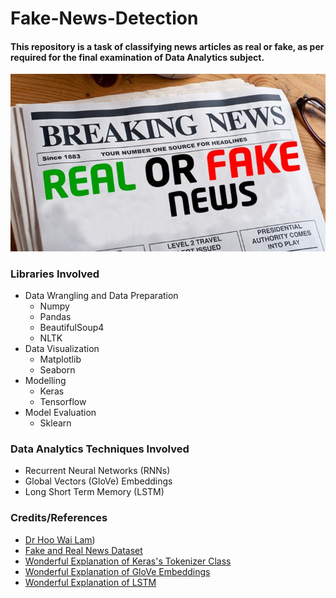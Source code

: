 # Fake-News-Detection
#### This repository is a task of classifying news articles as real or fake, as per required for the final examination of Data Analytics subject.

![Fake News](https://github.com/Hongyanlee0614/Fake-News-Detection/blob/main/image.png)

### Libraries Involved
- Data Wrangling and Data Preparation
  - Numpy
  - Pandas
  - BeautifulSoup4
  - NLTK
- Data Visualization
  - Matplotlib
  - Seaborn
- Modelling
  - Keras
  - Tensorflow
- Model Evaluation
  - Sklearn

### Data Analytics Techniques Involved
- Recurrent Neural Networks (RNNs)
- Global Vectors (GloVe) Embeddings
- Long Short Term Memory (LSTM)

### Credits/References
- [Dr Hoo Wai Lam](https://umexpert.um.edu.my/wlhoo.html))
- [Fake and Real News Dataset](https://www.kaggle.com/clmentbisaillon/fake-and-real-news-dataset)
- [Wonderful Explanation of Keras's Tokenizer Class](https://medium.com/analytics-vidhya/understanding-nlp-keras-tokenizer-class-arguments-with-example-551c100f0cbd)
- [Wonderful Explanation of GloVe Embeddings](https://towardsdatascience.com/light-on-math-ml-intuitive-guide-to-understanding-glove-embeddings-b13b4f19c010)
- [Wonderful Explanation of LSTM](https://ahmetozlu93.medium.com/long-short-term-memory-lstm-networks-in-a-nutshell-363cd470ccac)
